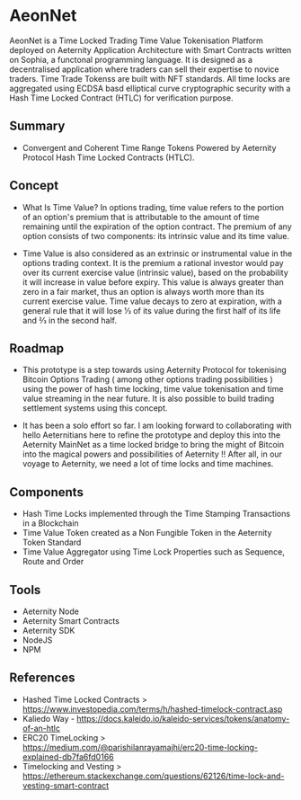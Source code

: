 # AeonNet
AeonNet is a Time Locked Trading Time Value Tokenisation Platform deployed on Aeternity Application Architecture with Smart Contracts written on Sophia, a functonal programming language. It is designed as a decentralised application where traders can sell their expertise to novice traders. Time Trade Tokenss are built with NFT standards. All time locks are aggregated using ECDSA basd elliptical curve cryptographic security with a Hash Time Locked Contract (HTLC) for verification purpose.  

## Summary
- Convergent and Coherent Time Range Tokens Powered by Aeternity Protocol Hash Time Locked Contracts (HTLC). 

## Concept
- What Is Time Value? In options trading, time value refers to the portion of an option's premium that is attributable to the amount of time remaining until the expiration of the option contract. The premium of any option consists of two components: its intrinsic value and its time value.

- Time Value is also considered as an extrinsic or instrumental value in the options trading context. It is the premium a rational investor would pay over its current exercise value (intrinsic value), based on the probability it will increase in value before expiry. This value is always greater than zero in a fair market, thus an option is always worth more than its current exercise value. Time value decays to zero at expiration, with a general rule that it will lose ​1⁄3 of its value during the first half of its life and ​2⁄3 in the second half.

## Roadmap

- This prototype is a step towards using Aeternity Protocol for tokenising Bitcoin Options Trading ( among other options trading possibilities ) using the power of hash time locking, time value tokenisation and time value streaming in the near future. It is also possible to build trading settlement systems using this concept. 

- It has been a solo effort so far. I am looking forward to collaborating with hello Aeternitians here to refine the prototype and deploy this into the Aeternity MainNet as a time locked bridge to bring the might of Bitcoin into the magical powers and possibilities of Aeternity !! After all, in our voyage to Aeternity, we need a lot of time locks and time machines.

## Components
- Hash Time Locks implemented through the Time Stamping Transactions in a Blockchain
- Time Value Token created as a Non Fungible Token in the Aeternity Token Standard
- Time Value Aggregator using Time Lock Properties such as Sequence, Route and Order

## Tools
- Aeternity Node
- Aeternity Smart Contracts
- Aeternity SDK
- NodeJS
- NPM

## References
- Hashed Time Locked Contracts > https://www.investopedia.com/terms/h/hashed-timelock-contract.asp
- Kaliedo Way - https://docs.kaleido.io/kaleido-services/tokens/anatomy-of-an-htlc
- ERC20 TimeLocking > https://medium.com/@parishilanrayamajhi/erc20-time-locking-explained-db7fa6fd0166
- Timelocking and Vesting > https://ethereum.stackexchange.com/questions/62126/time-lock-and-vesting-smart-contract
